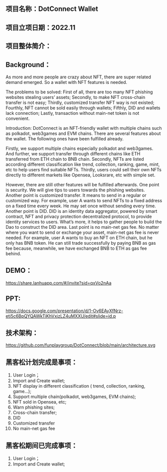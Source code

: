 项目名称：DotConnect Wallet
--

项目立项日期：2022.11
--

项目整体简介：
--
Background：
--
As more and more people are crazy about NFT, there are super related demand emerged. So a wallet with NFT features is needed.

The problems to be solved: 
First of all, there are too many NFT phishing websites stealing users’ assets;
Secondly, to make NFT cross-chain transfer is not easy;
Thirdly, customized transfer NFT way is not existed;
Fourthly, NFT cannot be sold easily through wallets;
Fifthly, DID and wallets lack connection;
Lastly, transaction without main-net token is not convenient.

Introduction: 
DotConnect is an NFT-friendly wallet with multiple chains such as polkadot, web3games and EVM chains. 
There are several features about the wallet. 
The following ones have been fulfilled already.

Firstly, we support multiple chains especially polkadot and web3games. And further, we support transfer through different chains like ETH transferred from ETH chain to BNB chain. 
Secondly, NFTs are listed according different classification like trend, collection, ranking, game, mint, etc to help users find suitable NFTs.
Thirdly, users could sell their own NFTs directly to different markets like Opensea, Looksrare, etc with simple set. 

However, there are still other features will be fulfilled afterwards.
One point is security. We will give tips to users towards the phishing websites.
Another point is customized transfer. It means to send in a regular or customized way. For example, user A wants to send NFTs to a fixed address on a fixed time every week. He may set once without sending every time.
Another point is DID. DID is an identity data aggregator, powered by smart contract, NFT and privacy protection decentralized protocol, to provide identity services to users. What’s more, it helps to gather people to build the Dao to construct the DID area.
Last point is no main-net gas fee. No matter where you want to send or exchange your asset, main-net gas fee is never needed. For example, user A wants to buy an NFT on ETH chain, but he only has BNB token. He can still trade successfully by paying BNB as gas fee because, meanwhile, we have exchanged BNB to ETH as gas fee behind.


DEMO：
--
https://share.lanhuapp.com/#/invite?sid=qxVo2nAa

PPT: 
--
https://docs.google.com/presentation/d/1-Ov6EAyXfNrz-eti5c6BpQYQAWkTiKhVxjzLZ4uMXXU/edit#slide=id.p

技术架构：
--
https://github.com/funplaygroup/DotConnect/blob/main/architecture.svg



黑客松计划完成是事项：
--
1. User Login；
2. Import and Create wallet;
3. NFT display in different classification ( trend, collection, ranking, game…);
4. Support multiple chain(polkadot, web3games, EVM chains);
5. NFT sold in Opensea, etc;
6. Warn phishing sites;
7. Cross-chain transfer;
8. DID
9. Customized transfer
10. No main-net gas fee


黑客松期间已完成事项：
--
1. User Login；
2. Import and Create wallet;